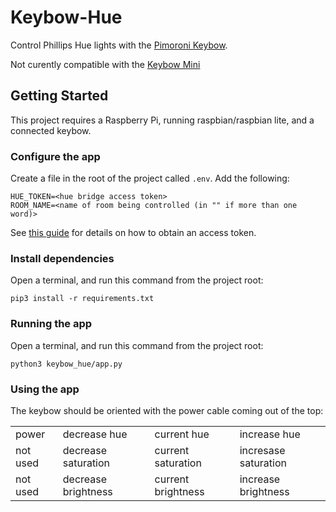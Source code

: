 # Keybow-Hue
Control Phillips Hue lights with the [Pimoroni Keybow](https://shop.pimoroni.com/products/keybow).

Not curently compatible with the [Keybow Mini](https://shop.pimoroni.com/products/keybow-mini-3-key-macro-pad-kit?variant=27890392039507)

## Getting Started

This project requires a Raspberry Pi, running raspbian/raspbian lite, and a connected keybow.

### Configure the app

Create a file in the root of the project called `.env`. Add the following:

```
HUE_TOKEN=<hue bridge access token>
ROOM_NAME=<name of room being controlled (in "" if more than one word)>
```

See [this guide](https://developers.meethue.com/develop/get-started-2/) for details on how to obtain an access token.

### Install dependencies

Open a terminal, and run this command from the project root:

```
pip3 install -r requirements.txt
```

### Running the app

Open a terminal, and run this command from the project root:

```
python3 keybow_hue/app.py 
```
### Using the app

The keybow should be oriented with the power cable coming out of the top:

|     |     |     |     |
| --- | --- | --- | --- |
| power | decrease hue | current hue | increase hue |
| not used | decrease saturation | current saturation | incresase saturation |
| not used | decrease brightness | current brightness | increase brightness |

